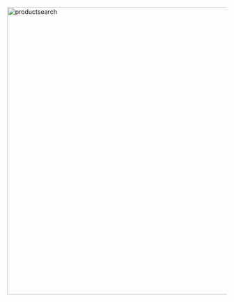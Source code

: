 <img width="693" height="661" alt="productsearch" src="https://github.com/user-attachments/assets/5f54fe69-ec50-4bae-89dd-19b31d073e59" />
